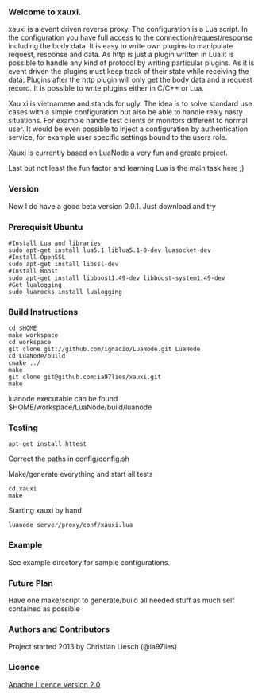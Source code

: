 ### Welcome to xauxi.
xauxi is a event driven reverse proxy. The configuration is a Lua script. In the configuration you have full access to the connection/request/response including the body data. It is easy to write own plugins to manipulate request, response and data. As http is just a plugin written in Lua it is possible to handle any kind of protocol by writing particular plugins. As it is event driven the plugins must keep track of their state while receiving the data. Plugins after the http plugin will only get the body data and a request record. It is possible to write plugins either in C/C++ or Lua.

Xau xi is vietnamese and stands for ugly. The idea is to solve standard use cases with a simple configuration but also be able to handle realy nasty situations. For example handle test clients or monitors different to normal user. It would be even possible to inject a configuration by authentication service, for example user specific settings bound to the users role.

Xauxi is currently based on LuaNode a very fun and greate project.

Last but not least the fun factor and learning Lua is the main task here ;)

### Version
Now I do have a good beta version 0.0.1. Just download and try

### Prerequisit Ubuntu
```
#Install Lua and libraries
sudo apt-get install lua5.1 liblua5.1-0-dev luasocket-dev
#Install OpenSSL
sudo apt-get install libssl-dev
#Install Boost
sudo apt-get install libboost1.49-dev libboost-system1.49-dev
#Get lualogging
sudo luarocks install lualogging
```

### Build Instructions
```
cd $HOME
make workspace
cd workspace
git clone git://github.com/ignacio/LuaNode.git LuaNode
cd LuaNode/build
cmake ../
make
git clone git@github.com:ia97lies/xauxi.git
make
```

luanode executable can be found $HOME/workspace/LuaNode/build/luanode

### Testing

```
apt-get install httest
```

Correct the paths in config/config.sh

Make/generate everything and start all tests
```
cd xauxi
make
```

Starting xauxi by hand
```
luanode server/proxy/conf/xauxi.lua
```

### Example
See example directory for sample configurations.

### Future Plan
Have one make/script to generate/build all needed stuff as much self contained as possible

### Authors and Contributors
Project started 2013 by Christian Liesch (@ia97lies)

### Licence
[Apache Licence Version 2.0](http://www.apache.org/licenses/LICENSE-2.0)


